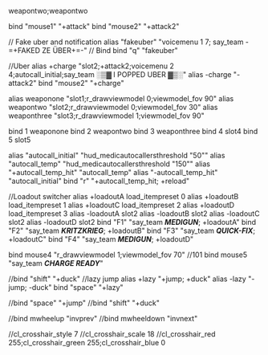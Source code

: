 weapontwo;weapontwo

bind "mouse1" "+attack"
bind "mouse2" "+attack2"

// Fake uber and notification
alias "fakeuber" "voicemenu 1 7; say_team -=+FAKED ZE ÜBER+=-"
// Bind
bind "q" "fakeuber"

//Uber
alias +charge "slot2;+attack2;voicemenu 2 4;autocall_initial;say_team ░▒▓ I POPPED UBER ▓▒░"
alias -charge "-attack2"
bind "mouse2" "+charge"

alias weaponone "slot1;r_drawviewmodel 0;viewmodel_fov 90"
alias weapontwo "slot2;r_drawviewmodel 0;viewmodel_fov 30"
alias weaponthree "slot3;r_drawviewmodel 1;viewmodel_fov 90"

bind 1 weaponone
bind 2 weapontwo
bind 3 weaponthree
bind 4 slot4
bind 5 slot5

alias "autocall_initial" "hud_medicautocallersthreshold "50""
alias "autocall_temp" "hud_medicautocallersthreshold "150""
alias "+autocall_temp_hit" "autocall_temp"
alias "-autocall_temp_hit" "autocall_initial"
bind "r" "+autocall_temp_hit; +reload"

//Loadout switcher
alias +loadoutA load_itempreset 0
alias +loadoutB load_itempreset 1
alias +loadoutC load_itempreset 2
alias +loadoutD load_itempreset 3
alias -loadoutA slot2
alias -loadoutB slot2
alias -loadoutC slot2
alias -loadoutD slot2
bind "F1" "say_team ***MEDIGUN***; +loadoutA"
bind "F2" "say_team ***KRITZKRIEG***; +loadoutB"
bind "F3" "say_team ***QUICK-FIX***; +loadoutC"
bind "F4" "say_team ***MEDIGUN***; +loadoutD"

bind mouse4 "r_drawviewmodel 1;viewmodel_fov 70"  //101
bind mouse5 "say_team ***CHARGE READY***"

//bind "shift" "+duck"
//lazy jump
alias +lazy "+jump; +duck"
alias -lazy "-jump; -duck"
bind "space" "+lazy"

//bind "space" "+jump"
//bind "shift" "+duck"

//bind mwheelup "invprev"
//bind mwheeldown "invnext"

//cl_crosshair_style 7
//cl_crosshair_scale 18
//cl_crosshair_red 255;cl_crosshair_green 255;cl_crosshair_blue 0
